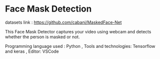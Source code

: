 # Face Mask Detection

datasets link : https://github.com/cabani/MaskedFace-Net

This Face Mask Detector captures your video using webcam and detects whether the person is masked or not.

Programming language used : Python ,
Tools and technologies: Tensorflow and keras ,
Editor: VSCode
